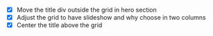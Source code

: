 - [x] Move the title div outside the grid in hero section
- [x] Adjust the grid to have slideshow and why choose in two columns
- [x] Center the title above the grid
